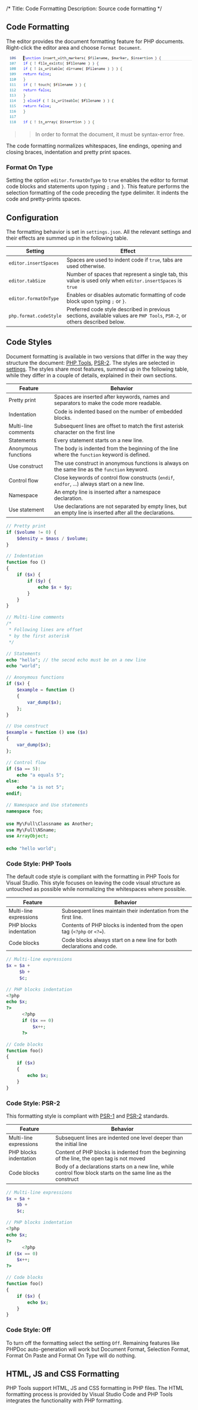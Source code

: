 /*
Title: Code Formatting
Description: Source code formatting
*/

## Code Formatting

The editor provides the document formatting feature for PHP documents. Right-click the editor area and choose `Format Document`.

![PHP document format](../imgs/format-document.gif)

>> In order to format the document, it must be syntax-error free.

The code formatting normalizes whitespaces, line endings, opening and closing braces, indentation and pretty print spaces.

### Format On Type

Setting the option `editor.formatOnType` to `true` enables the editor to format code blocks and statements upon typing `;` and `}`. This feature performs the selection formatting of the code preceding the type delimiter. It indents the code and pretty-prints spaces.

## Configuration

The formatting behavior is set in `settings.json`. All the relevant settings and their effects are summed up in the following table.

Setting | Effect
--- | ---
`editor.insertSpaces` | Spaces are used to indent code if `true`, tabs are used otherwise.
`editor.tabSize` | Number of spaces that represent a single tab, this value is used only when `editor.insertSpaces` is `true`
`editor.formatOnType` | Enables or disables automatic formatting of code block upon typing `;` or `}`.
`php.format.codeStyle` | Preferred code style described in previous sections, available values are `PHP Tools`, `PSR-2`, or others described below.

## Code Styles

Document formatting is available in two versions that differ in the way they structure the document: [PHP Tools](##PHP-Tools), [PSR-2](##PSR-2). The styles are selected in [settings](#Configuration). The styles share most features, summed up in the following table, while they differ in a couple of details, explained in their own sections.

Feature | Behavior
--- | ---
Pretty print | Spaces are inserted after keywords, names and separators to make the code more readable.
Indentation | Code is indented based on the number of embedded blocks.
Multi-line comments | Subsequent lines are offset to match the first asterisk character on the first line
Statements | Every statement starts on a new line.
Anonymous functions | The body is indented from the beginning of the line where the `function` keyword is defined.
Use construct | The use construct in anonymous functions is always on the same line as the `function` keyword.
Control flow | Close keywords of control flow constructs (`endif`, `endfor`, ...) always start on a new line.
Namespace | An empty line is inserted after a namespace declaration.
Use statement | Use declarations are not separated by empty lines, but an empty line is inserted after all the declarations.

```php
// Pretty print
if ($volume != 0) {
    $density = $mass / $volume;
}
```

```php
// Indentation
function foo ()
{
    if ($x) {
        if ($y) {
            echo $x + $y;
        }
    }
}
```

```php
// Multi-line comments
/* 
 * Following lines are offset
 * by the first asterisk
 */
```

```php
// Statements
echo "hello"; // the secod echo must be on a new line
echo "world";
```

```php
// Anonymous functions
if ($x) {
    $example = function ()
    {
        var_dump($x);
    };
}
```

```php
// Use construct
$example = function () use ($x) 
{
    var_dump($x);
};
```

```php
// Control flow
if ($a == 5):
    echo "a equals 5";
else:
    echo "a is not 5";
endif;
```

```php
// Namespace and Use statements
namespace foo;

use My\Full\Classname as Another;
use My\Full\NSname;
use ArrayObject;

echo "hello world";
```

### Code Style: PHP Tools

The default code style is compliant with the formatting in PHP Tools for Visual Studio. This style focuses on leaving the code visual structure as untouched as possible while normalizing the whitespaces where possible.

Feature | Behavior
--- | ---
Multi-line expressions |  Subsequent lines maintain their indentation from the first line.
PHP blocks indentation |  Contents of PHP blocks is indented from the open tag (`<?php` or `<?=`).
Code blocks |  Code blocks always start on a new line for both declarations and code.

```php
// Multi-line expressions
$x = $a +
     $b +
     $c;
```

```php
// PHP blocks indentation
<?php 
echo $x;
?>
      <?php
      if ($x == 0)
          $x++;
      ?>
```

```php
// Code blocks
function foo()
{
    if ($x)
    {
        echo $x;
    }
}
```

### Code Style: PSR-2

This formatting style is compliant with [PSR-1](https://www.php-fig.org/psr/psr-1/) and [PSR-2](https://www.php-fig.org/psr/psr-2/) standards.

Feature | Behavior
--- | ---
Multi-line expressions | Subsequent lines are indented one level deeper than the initial line
PHP blocks indentation | Content of PHP blocks is indented from the beginning of the line, the open tag is not moved
Code blocks | Body of a declarations starts on a new line, while control flow block starts on the same line as the construct

```php
// Multi-line expressions
$x = $a +
    $b +
    $c;
```

```php
// PHP blocks indentation
<?php 
echo $x;
?>
      <?php
if ($x == 0)
    $x++;
?>
```

```php
// Code blocks
function foo()
{
    if ($x) {
        echo $x;
    }
}
```

### Code Style: Off

To turn off the formatting select the setting `Off`. Remaining features like PHPDoc auto-generation will work but Document Format, Selection Format, Format On Paste and Format On Type will do nothing.

## HTML, JS and CSS Formatting

PHP Tools support HTML, JS and CSS formatting in PHP files. The HTML formatting process is provided by Visual Studio Code and PHP Tools integrates the functionality with PHP formatting.
